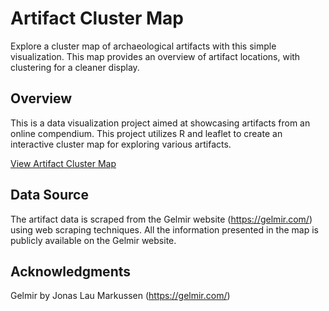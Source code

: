 # Artifact Cluster Map
Explore a cluster map of archaeological artifacts with this simple visualization. This map provides an overview of artifact locations, with clustering for a cleaner display.

## Overview

This  is a data visualization project aimed at showcasing artifacts from an online compendium. This project utilizes R and leaflet to create an interactive cluster map for exploring various artifacts.

[View Artifact Cluster Map](https://damianwong01.github.io/Artifact-Cluster-Map/map.html)

## Data Source

The artifact data is scraped from the Gelmir website (https://gelmir.com/) using web scraping techniques. All the information presented in the map is publicly available on the Gelmir website.

## Acknowledgments
Gelmir by Jonas Lau Markussen (https://gelmir.com/)
